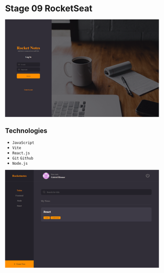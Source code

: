 # Stage 09 RocketSeat

![preview](./.github/login.png)

## Technologies

- `JavaScript`
- `Vite`
- `React.js`
- `Git` `Github`
- `Node.js`

![preview](./.github/home.png)

